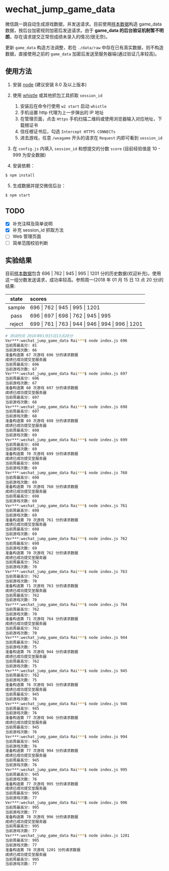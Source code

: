 # wechat_jump_game_data

微信跳一跳自动生成游戏数据，并发送请求。目前使用[样本数据](./data/game_data.js)构造 game_data 数据，按后台加密规则加密后发送请求。由于 **game_data 的后台验证机制暂不明朗**，存在请求提交正常但成绩未录入的情况(很无奈)。

更新 `game_data` 构造方法调整，若在 `./data/raw` 中存在已有真实数据，则不构造数据，直接使用之前的 `game_data` 加密后发送至服务器端(通过验证几率较高)。

## 使用方法

1. 安装 [node](https://github.com/nodejs/node) (建议安装 8.0 及以上版本)
2. 使用 [whistle](https://github.com/avwo/whistle) 或其他抓包工具抓取 `session_id`
   1. 安装后在命令行使用 `w2 start` 启动 `whistle`
   2. 手机设置 http 代理为上一步弹出的 IP 地址
   3. 在管理页面，点击 `Https` 手机扫描二维码或使用浏览器输入对应地址，下载根证书
   4. 信任根证书后，勾选 `Intercept HTTPS CONNECTs`
   5. 进去游戏，任意 `/wxagame` 开头的请求在 `Request` 内即可看到 `session_id`
3. 在 `config.js` 内填入 `session_id` 和想提交的分数 `score` (目前经验值是 10 - 999 为安全数据)

4. 安装依赖：

```bash
$ npm install
```

5. 生成数据并提交微信后台：

```bash
$ npm start
```

## TODO

* [x] 补充注释及简单说明
* [x] 补充 session_id 抓取方法
* [ ] Web 管理页面
* [ ] 简单范围校验判断

## 实验结果

目前[样本数据](./data/raw)包含 696 | 762 | 945 | 995 | 1201 分的历史数据(欢迎补充)。使用这一组分数发送请求，成功率较高。参照周一(2018 年 01 月 15 日 13 点 20 分)的结果:

| state  | scores                                                |
| :----: | :---------------------------------------------------- |
| sample | 696 \| 762 \| 945 \| 995 \| 1201                      |
|  pass  | 696 \| 697 \| 698 \| 762 \| 945 \| 995                |
| reject | 699 \| 761 \| 763 \| 944 \| 946 \| 994 \| 996 \| 1201 |

```bash
# 测试时间 2018年01月15日13点20分
Ver***:wechat_jump_game_data Rai***$ node index.js 696
当前周最高分: 81
当前游戏次数: 66
准备构造第 67 次游戏 696 分的请求数据
成绩已成功提交至服务器
当前周最高分: 696
当前游戏次数: 67
Ver***:wechat_jump_game_data Rai***$ node index.js 697
当前周最高分: 696
当前游戏次数: 67
准备构造第 68 次游戏 697 分的请求数据
成绩已成功提交至服务器
当前周最高分: 697
当前游戏次数: 68
Ver***:wechat_jump_game_data Rai***$ node index.js 698
当前周最高分: 697
当前游戏次数: 68
准备构造第 69 次游戏 698 分的请求数据
成绩已成功提交至服务器
当前周最高分: 698
当前游戏次数: 69
Ver***:wechat_jump_game_data Rai***$ node index.js 699
当前周最高分: 698
当前游戏次数: 69
准备构造第 70 次游戏 699 分的请求数据
成绩已成功提交至服务器
当前周最高分: 698
当前游戏次数: 69
Ver***:wechat_jump_game_data Rai***$ node index.js 760
当前周最高分: 698
当前游戏次数: 69
准备构造第 70 次游戏 760 分的请求数据
成绩已成功提交至服务器
当前周最高分: 698
当前游戏次数: 69
Ver***:wechat_jump_game_data Rai***$ node index.js 761
当前周最高分: 698
当前游戏次数: 69
准备构造第 70 次游戏 761 分的请求数据
成绩已成功提交至服务器
当前周最高分: 698
当前游戏次数: 69
Ver***:wechat_jump_game_data Rai***$ node index.js 762
当前周最高分: 698
当前游戏次数: 69
准备构造第 70 次游戏 762 分的请求数据
成绩已成功提交至服务器
当前周最高分: 762
当前游戏次数: 70
Ver***:wechat_jump_game_data Rai***$ node index.js 763
当前周最高分: 762
当前游戏次数: 70
准备构造第 71 次游戏 763 分的请求数据
成绩已成功提交至服务器
当前周最高分: 762
当前游戏次数: 70
Ver***:wechat_jump_game_data Rai***$ node index.js 764
当前周最高分: 762
当前游戏次数: 70
准备构造第 71 次游戏 764 分的请求数据
成绩已成功提交至服务器
当前周最高分: 762
当前游戏次数: 70
Ver***:wechat_jump_game_data Rai***$ node index.js 944
当前周最高分: 762
当前游戏次数: 75
准备构造第 76 次游戏 944 分的请求数据
成绩已成功提交至服务器
当前周最高分: 762
当前游戏次数: 75
Ver***:wechat_jump_game_data Rai***$ node index.js 945
当前周最高分: 762
当前游戏次数: 75
准备构造第 76 次游戏 945 分的请求数据
成绩已成功提交至服务器
当前周最高分: 945
当前游戏次数: 76
Ver***:wechat_jump_game_data Rai***$ node index.js 946
当前周最高分: 945
当前游戏次数: 76
准备构造第 77 次游戏 946 分的请求数据
成绩已成功提交至服务器
当前周最高分: 945
当前游戏次数: 76
Ver***:wechat_jump_game_data Rai***$ node index.js 994
当前周最高分: 945
当前游戏次数: 76
准备构造第 77 次游戏 994 分的请求数据
成绩已成功提交至服务器
当前周最高分: 945
当前游戏次数: 76
Ver***:wechat_jump_game_data Rai***$ node index.js 995
当前周最高分: 945
当前游戏次数: 76
准备构造第 77 次游戏 995 分的请求数据
成绩已成功提交至服务器
当前周最高分: 995
当前游戏次数: 77
Ver***:wechat_jump_game_data Rai***$ node index.js 996
当前周最高分: 995
当前游戏次数: 77
准备构造第 78 次游戏 996 分的请求数据
成绩已成功提交至服务器
当前周最高分: 995
当前游戏次数: 77
Ver***:wechat_jump_game_data Rai***$ node index.js 1201
当前周最高分: 995
当前游戏次数: 77
准备构造第 78 次游戏 1201 分的请求数据
成绩已成功提交至服务器
当前周最高分: 995
当前游戏次数: 77
```
